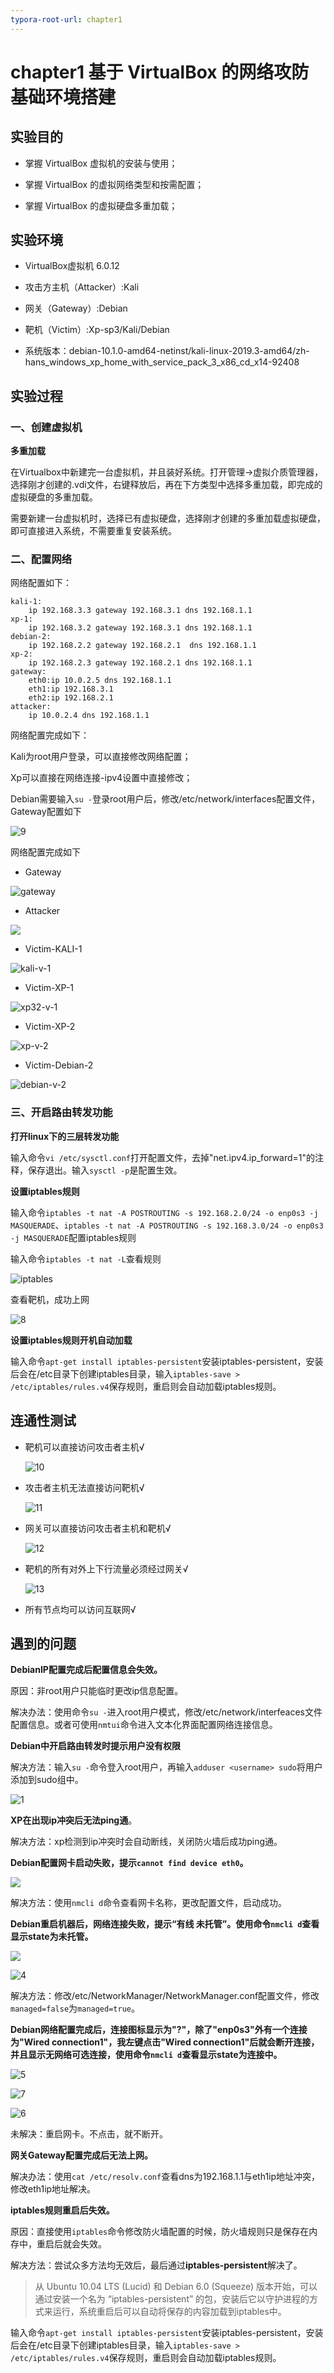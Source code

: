 ```yaml
---
typora-root-url: chapter1
---
```


# chapter1 基于 VirtualBox 的网络攻防基础环境搭建

## 实验目的

- 掌握 VirtualBox 虚拟机的安装与使用；

- 掌握 VirtualBox 的虚拟网络类型和按需配置；

- 掌握 VirtualBox 的虚拟硬盘多重加载；

## 实验环境

- VirtualBox虚拟机 6.0.12

- 攻击方主机（Attacker）:Kali

- 网关（Gateway）:Debian

- 靶机（Victim）:Xp-sp3/Kali/Debian 

- 系统版本：debian-10.1.0-amd64-netinst/kali-linux-2019.3-amd64/zh-hans_windows_xp_home_with_service_pack_3_x86_cd_x14-92408

## 实验过程

### 一、创建虚拟机

**多重加载**

在Virtualbox中新建完一台虚拟机，并且装好系统。打开管理->虚拟介质管理器，选择刚才创建的.vdi文件，右键释放后，再在下方类型中选择多重加载，即完成的虚拟硬盘的多重加载。

需要新建一台虚拟机时，选择已有虚拟硬盘，选择刚才创建的多重加载虚拟硬盘，即可直接进入系统，不需要重复安装系统。

### 二、配置网络

网络配置如下：

```
kali-1:
	ip 192.168.3.3 gateway 192.168.3.1 dns 192.168.1.1
xp-1:
	ip 192.168.3.2 gateway 192.168.3.1 dns 192.168.1.1
debian-2:
	ip 192.168.2.2 gateway 192.168.2.1  dns 192.168.1.1
xp-2:
	ip 192.168.2.3 gateway 192.168.2.1 dns 192.168.1.1
gateway: 
	eth0:ip 10.0.2.5 dns 192.168.1.1
	eth1:ip 192.168.3.1
	eth2:ip 192.168.2.1
attacker:
	ip 10.0.2.4 dns 192.168.1.1
```

网络配置完成如下：

Kali为root用户登录，可以直接修改网络配置；

Xp可以直接在网络连接-ipv4设置中直接修改；

Debian需要输入`su -`登录root用户后，修改/etc/network/interfaces配置文件，Gateway配置如下

![9](/9.png)

网络配置完成如下

- Gateway

![gateway](/gateway.png)

- Attacker

![](/attacker.png)

- Victim-KALI-1

![kali-v-1](/kali-v-1.png)

- Victim-XP-1

![xp32-v-1](/xp32-v-1.png)

- Victim-XP-2

![xp-v-2](/xp-v-2.png)

- Victim-Debian-2

![debian-v-2](/debian-v-2.png)

### 三、开启路由转发功能

**打开linux下的三层转发功能**

输入命令`vi /etc/sysctl.conf`打开配置文件，去掉"net.ipv4.ip_forward=1"的注释，保存退出。输入`sysctl -p`是配置生效。

**设置iptables规则**

输入命令`iptables -t nat -A POSTROUTING -s 192.168.2.0/24 -o enp0s3 -j MASQUERADE`、`iptables -t nat -A POSTROUTING -s 192.168.3.0/24 -o enp0s3 -j MASQUERADE`配置iptables规则

输入命令`iptables -t nat -L`查看规则

![iptables](/iptables.png)

查看靶机，成功上网

![8](/8.png)

**设置iptables规则开机自动加载**

输入命令`apt-get install iptables-persistent`安装iptables-persistent，安装后会在/etc目录下创建iptables目录，输入`iptables-save > /etc/iptables/rules.v4`保存规则，重启则会自动加载iptables规则。

## 连通性测试

- 靶机可以直接访问攻击者主机√

  ![10](/10.png)

- 攻击者主机无法直接访问靶机√

  ![11](/11.png)

- 网关可以直接访问攻击者主机和靶机√

  ![12](/12.png)

- 靶机的所有对外上下行流量必须经过网关√

  ![13](/13.png)

- 所有节点均可以访问互联网√

## 遇到的问题

**DebianIP配置完成后配置信息会失效。**

原因：非root用户只能临时更改ip信息配置。

解决办法：使用命令`su -`进入root用户模式，修改/etc/network/interfeaces文件配置信息。或者可使用`nmtui`命令进入文本化界面配置网络连接信息。

**Debian中开启路由转发时提示用户没有权限**

解决方法：输入`su -`命令登入root用户，再输入`adduser <username> sudo`将用户添加到sudo组中。

![1](/1.png)

**XP在出现ip冲突后无法ping通**。

解决方法：xp检测到ip冲突时会自动断线，关闭防火墙后成功ping通。

**Debian配置网卡启动失败，提示`cannot find device eth0`。**

![](/2.png)

解决方法：使用`nmcli d`命令查看网卡名称，更改配置文件，启动成功。

**Debian重启机器后，网络连接失败，提示“有线 未托管”。使用命令`nmcli d`查看显示state为未托管。**

![](/3.png)

![4](/4.png)

解决方法：修改/etc/NetworkManager/NetworkManager.conf配置文件，修改`managed=false`为`managed=true`。

**Debian网络配置完成后，连接图标显示为"?"，除了"enp0s3"外有一个连接为"Wired connection1"，我左键点击"Wired connection1"后就会断开连接，并且显示无网络可选连接，使用命令`nmcli d`查看显示state为连接中。**

![5](/5.png)

![7](/7.png)

![6](/6.png)

未解决：重启网卡。不点击，就不断开。

**网关Gateway配置完成后无法上网。**

解决办法：使用`cat /etc/resolv.conf`查看dns为192.168.1.1与eth1ip地址冲突，修改eth1ip地址解决。

**iptables规则重启后失效。**

原因：直接使用`iptables`命令修改防火墙配置的时候，防火墙规则只是保存在内存中，重启后就会失效。

解决方法：尝试众多方法均无效后，最后通过**iptables-persistent**解决了。

> 从 Ubuntu 10.04 LTS (Lucid) 和 Debian 6.0 (Squeeze) 版本开始，可以通过安装一个名为 “iptables-persistent” 的包，安装后它以守护进程的方式来运行，系统重启后可以自动将保存的内容加载到iptables中。

输入命令`apt-get install iptables-persistent`安装iptables-persistent，安装后会在/etc目录下创建iptables目录，输入`iptables-save > /etc/iptables/rules.v4`保存规则，重启则会自动加载iptables规则。
